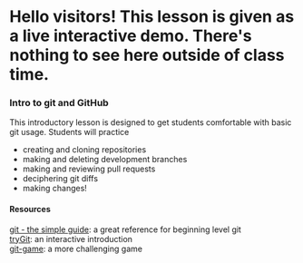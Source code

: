 # Hello visitors! This lesson is given as a live interactive demo. There's nothing to see here outside of class time. 

### Intro to git and GitHub

This introductory lesson is designed to get students
comfortable with basic git usage.
Students will practice
* creating and cloning repositories
* making and deleting development branches
* making and reviewing pull requests
* deciphering git diffs
* making changes!

#### Resources

[git - the simple guide](http://rogerdudler.github.io/git-guide/): a great reference for beginning level git  
[tryGit](https://try.github.io/levels/1/challenges/1): an interactive introduction  
[git-game](https://www.git-game.com/): a more challenging game
